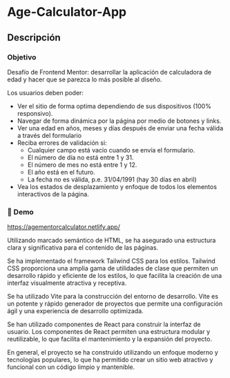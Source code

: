 # Age-Calculator-App

## Descripción

### Objetivo

Desafío de Frontend Mentor: desarrollar la aplicación de calculadora de edad y hacer que se parezca lo más posible al diseño.

Los usuarios deben poder:

- Ver el sitio de forma optima dependiendo de sus dispositivos (100% responsivo).
- Navegar de forma dinámica por la página por medio de botones y links.
- Ver una edad en años, meses y días después de enviar una fecha válida a través del formulario
- Reciba errores de validación si:
  - Cualquier campo está vacío cuando se envía el formulario.
  - El número de día no está entre 1 y 31.
  - El número de mes no está entre 1 y 12.
  - El año está en el futuro.
  - La fecha no es válida, p.e. 31/04/1991 (hay 30 días en abril)
- Vea los estados de desplazamiento y enfoque de todos los elementos interactivos de la página.

### 🚀 Demo
https://agementorcalculator.netlify.app/

Utilizando marcado semántico de HTML, se ha asegurado una estructura clara y significativa para el contenido de las páginas.

Se ha implementado el framework Tailwind CSS para los estilos. Tailwind CSS proporciona una amplia gama de utilidades de clase que permiten un desarrollo rápido y eficiente de los estilos, lo que facilita la creación de una interfaz visualmente atractiva y receptiva.

Se ha utilizado Vite para la construcción del entorno de desarrollo. Vite es un potente y rápido generador de proyectos que permite una configuración ágil y una experiencia de desarrollo optimizada.

Se han utilizado componentes de React para construir la interfaz de usuario. Los componentes de React permiten una estructura modular y reutilizable, lo que facilita el mantenimiento y la expansión del proyecto.

En general, el proyecto se ha construido utilizando un enfoque moderno y tecnologías populares, lo que ha permitido crear un sitio web atractivo y funcional con un código limpio y mantenible.
